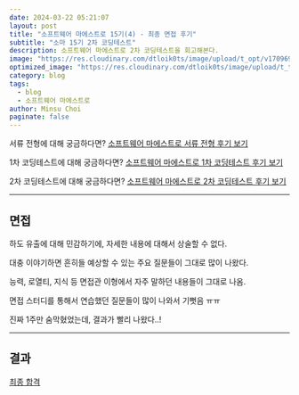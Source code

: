 ```yaml
---
date: 2024-03-22 05:21:07
layout: post
title: "소프트웨어 마에스트로 15기(4) - 최종 면접 후기"
subtitle: "소마 15기 2차 코딩테스트"
description: 소프트웨어 마에스트로 2차 코딩테스트을 회고해본다.
image: "https://res.cloudinary.com/dtloik0ts/image/upload/t_opt/v1709695396/bbe7b5a1-0d8f-4134-a2c4-567d752f220d_qldvoo.png"
optimized_image: "https://res.cloudinary.com/dtloik0ts/image/upload/t_transformation/v1709695396/bbe7b5a1-0d8f-4134-a2c4-567d752f220d_qldvoo.png"
category: blog
tags:
  - blog
  - 소프트웨어 마에스트로
author: Minsu Choi
paginate: false
---
```


서류 전형에 대해 궁금하다면? <u><a href = "/소프트웨어-마에스트로-15기-코딩테스트-서류-전형-회고록/">소프트웨어 마에스트로 서류 전형 후기 보기</a></u>

1차 코딩테스트에 대해 궁금하다면? <u><a href = "/소프트웨어-마에스트로-15기(2)-코딩테스트-1차-코딩테스트-회고록/">소프트웨어 마에스트로 1차 코딩테스트 후기 보기</a></u>

2차 코딩테스트에 대해 궁금하다면? <u><a href = "/소프트웨어-마에스트로-15기(3)-코딩테스트-2차-코딩테스트-회고록/">소프트웨어 마에스트로 2차 코딩테스트 후기 보기</a></u>

---

## 면접

하도 유출에 대해 민감하기에, 자세한 내용에 대해서 상술할 수 없다.

대충 이야기하면 흔히들 예상할 수 있는 주요 질문들이 그대로 많이 나왔다.

능력, 로열티, 지식 등 면접관 이형에서 자주 말하던 내용들이 그대로 나옴.

면접 스터디를 통해서 연습했던 질문들이 많이 나와서 기뻣음 ㅠㅠ

진짜 1주만 숨막혔었는데, 결과가 빨리 나왔다..!

---

## 결과

<u>최종 합격</u>
